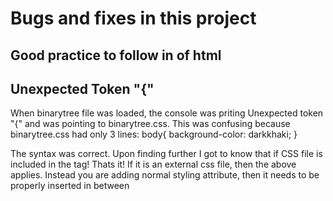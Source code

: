 # Bugs and fixes in this project 

## Good practice to follow in <head> of html

<head>
	<meta charset="UTF-8">
	<meta name="viewport" content="width=device-width, initial-scale=1.0">
	<title>VDCA</title>
	<link rel="stylesheet" href="main.css">
	<link rel="icon" href="favicon.ico">
</head>

## Unexpected Token "{"
When binarytree file was loaded, the console was priting Unexpected token "{" and was pointing to binarytree.css. 
This was confusing because binarytree.css had only 3 lines:
body{
	background-color: darkkhaki;
}

The syntax was correct. Upon finding further I got to know that if CSS file is included in the <script> tag, then it gives the same error
I checked and found that I had mistypes "binarytree.css" instead of "binarytree.js" inside <script> and </script> tag! Thats it!
If it is an external css file, then the above applies. Instead you are adding normal styling attribute, then it needs to be properly
inserted in between <style> tag which needs to be placed inside <head> tag. 
